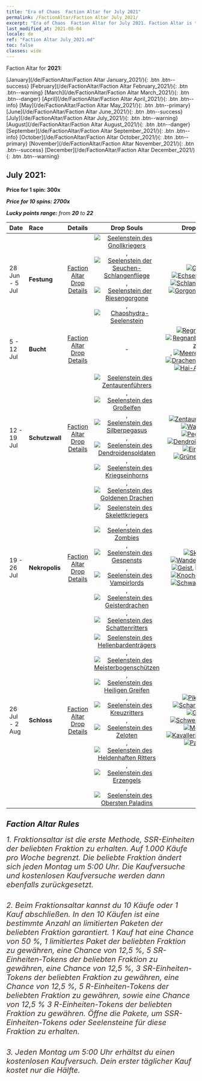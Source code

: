 ```yaml
---
title: "Era of Chaos  Faction Altar for July 2021"
permalink: /FactionAltar/Faction Altar July_2021/
excerpt: "Era of Chaos  Faction Altar for July 2021. Faction Altar is the primary method for obtaining SSR units from the popular faction. Limited to 1,000 purchases each week. The popular faction changes at 05:00 every Monday. Purchase attempts and free purchase attempts will also reset then."
last_modified_at: 2021-08-04
locale: de
ref: "Faction Altar July_2021.md"
toc: false
classes: wide
---
```


  Faction Altar for **2021:**

  [January](/de/FactionAltar/Faction Altar January_2021/){: .btn .btn--success} [February](/de/FactionAltar/Faction Altar February_2021/){: .btn .btn--warning} [March](/de/FactionAltar/Faction Altar March_2021/){: .btn .btn--danger} [April](/de/FactionAltar/Faction Altar April_2021/){: .btn .btn--info} [May](/de/FactionAltar/Faction Altar May_2021/){: .btn .btn--primary} [June](/de/FactionAltar/Faction Altar June_2021/){: .btn .btn--success} [July](/de/FactionAltar/Faction Altar July_2021/){: .btn .btn--warning} [August](/de/FactionAltar/Faction Altar August_2021/){: .btn .btn--danger} [September](/de/FactionAltar/Faction Altar September_2021/){: .btn .btn--info} [October](/de/FactionAltar/Faction Altar October_2021/){: .btn .btn--primary} [November](/de/FactionAltar/Faction Altar November_2021/){: .btn .btn--success} [December](/de/FactionAltar/Faction Altar December_2021/){: .btn .btn--warning} 

## July 2021:

  **Price for 1 spin: 300x** <i class="fas fa-gem"/>

  **Price for 10 spins: 2700x** <i class="fas fa-gem"/>

  **Lucky points range:** from **20** to **22**

  |    Date    |  Race  |  Details  |   Drop Souls   | Drop Units |
  |:-----------|:-------|:---------:|:--------------:|:----------:|
  | 28 Jun - 5 Jul | **Festung** | [Faction Altar Drop Details](/de/FactionAltar/DROP_108/) | [![Seelenstein des Gnollkriegers](/images/u/tia_langren.jpg)](/Items/unt_336/), [![Seelenstein der Seuchen-Schlangenfliege](/images/u/tia_longying.jpg)](/Items/unt_337/), [![Seelenstein der Riesengorgone](/images/u/tia_manniu.jpg)](/Items/unt_339/), [![Chaoshydra-Seelenstein](/images/u/tia_duotoulong.jpg)](/Items/unt_341/) | [![Gnoll](/images/u/ti_langren.jpg)](/Items/unt_253/), [![Echsenmensch](/images/u/ti_xiyiren.jpg)](/Items/unt_254/), [![Schlangenfliege](/images/u/ti_longying.jpg)](/Items/unt_255/), [![Gorgone](/images/u/ti_manniu.jpg)](/Items/unt_257/), [![Hydra](/images/u/ti_duotoulong.jpg)](/Items/unt_259/) | 
  | 5 - 12 Jul | **Bucht** | [Faction Altar Drop Details](/de/FactionAltar/DROP_112/) |  - | [![Regnanpirat](/images/u/ti_haidao.jpg)](/Items/unt_273/), [![Regnanbogenschützin](/images/u/ti_ruigenanushou.jpg)](/Items/unt_274/), [![Meerelementar](/images/u/ti_haiyuansu.jpg)](/Items/unt_275/), [![Drachenschildkröte](/images/u/ti_longgui.jpg)](/Items/unt_278/), [![Hai-Ausbilder](/images/u/ti_xunshashi.jpg)](/Items/unt_281/) | 
  | 12 - 19 Jul | **Schutzwall** | [Faction Altar Drop Details](/de/FactionAltar/DROP_102/) | [![Seelenstein des Zentaurenführers](/images/u/tia_banrenma.jpg)](/Items/unt_290/), [![Seelenstein des Großelfen](/images/u/tia_mujingling.jpg)](/Items/unt_291/), [![Seelenstein des Silberpegasus](/images/u/tia_yinyifeima.jpg)](/Items/unt_292/), [![Seelenstein des Dendroidensoldaten](/images/u/tia_shuyao.jpg)](/Items/unt_293/), [![Seelenstein des Kriegseinhorns](/images/u/tia_dujiaoshou.jpg)](/Items/unt_294/), [![Seelenstein des Goldenen Drachen](/images/u/tia_lvlong.jpg)](/Items/unt_295/) | [![Zentaur](/images/u/ti_banrenma.jpg)](/Items/unt_199/), [![Zwerg](/images/u/ti_airen.jpg)](/Items/unt_200/), [![Waldelfe](/images/u/ti_mujingling.jpg)](/Items/unt_201/), [![Pegasus](/images/u/ti_feima.jpg)](/Items/unt_202/), [![Dendroidenwache](/images/u/ti_shuyao.jpg)](/Items/unt_203/), [![Einhorn](/images/u/ti_dujiaoshou.jpg)](/Items/unt_204/), [![Grüner Drache](/images/u/ti_lvlong.jpg)](/Items/unt_205/) | 
  | 19 - 26 Jul | **Nekropolis** | [Faction Altar Drop Details](/de/FactionAltar/DROP_104/) | [![Seelenstein des Skelettkriegers](/images/u/tia_kulouzhanshi.jpg)](/Items/unt_297/), [![Seelenstein des Zombies](/images/u/tia_jiangshi.jpg)](/Items/unt_298/), [![Seelenstein des Gespensts](/images/u/tia_youling.jpg)](/Items/unt_299/), [![Seelenstein des Vampirlords](/images/u/tia_xixuegui.jpg)](/Items/unt_300/), [![Seelenstein des Geisterdrachen](/images/u/tia_gulong.jpg)](/Items/unt_303/), [![Seelenstein des Schattenritters](/images/u/tia_siwangqishi.jpg)](/Items/unt_302/) | [![Skelett](/images/u/ti_kulouzhanshi.jpg)](/Items/unt_208/), [![Wandelnde Tote](/images/u/ti_jiangshi.jpg)](/Items/unt_209/), [![Geist](/images/u/ti_youling.jpg)](/Items/unt_210/), [![Vampir](/images/u/ti_xixuegui.jpg)](/Items/unt_211/), [![Knochendrache](/images/u/ti_gulong.jpg)](/Items/unt_214/), [![Schwarzer Ritter](/images/u/ti_siwangqishi.jpg)](/Items/unt_213/) | 
  | 26 Jul - 2 Aug | **Schloss** | [Faction Altar Drop Details](/de/FactionAltar/DROP_101/) | [![Seelenstein des Hellenbardenträgers](/images/u/tia_jibing.jpg)](/Items/unt_282/), [![Seelenstein des Meisterbogenschützen](/images/u/tia_nushou.jpg)](/Items/unt_283/), [![Seelenstein des Heiligen Greifen](/images/u/tia_shijiu.jpg)](/Items/unt_284/), [![Seelenstein des Kreuzritters](/images/u/tia_shizijun.jpg)](/Items/unt_285/), [![Seelenstein des Zeloten](/images/u/tia_senglv.jpg)](/Items/unt_286/), [![Seelenstein des Heldenhaften Ritters](/images/u/tia_qishi.jpg)](/Items/unt_287/), [![Seelenstein des Erzengels](/images/u/tia_datianshi.jpg)](/Items/unt_288/), [![Seelenstein des Obersten Paladins](/images/u/tia_shengqishi.jpg)](/Items/unt_289/) | [![Pikenier](/images/u/ti_jibing.jpg)](/Items/unt_190/), [![Scharfschütze](/images/u/ti_nushou.jpg)](/Items/unt_191/), [![Greif](/images/u/ti_shijiu.jpg)](/Items/unt_192/), [![Schwertkämpfer](/images/u/ti_shizijun.jpg)](/Items/unt_193/), [![Mönch](/images/u/ti_senglv.jpg)](/Items/unt_194/), [![Kavallerist](/images/u/ti_qishi.jpg)](/Items/unt_195/), [![Engel](/images/u/ti_datianshi.jpg)](/Items/unt_196/), [![Paladin](/images/u/ti_shengqishi.jpg)](/Items/unt_197/) | 




## Faction Altar Rules

  <span style="color: #3c2a1e;font-size:20px">1. Fraktionsaltar ist die erste Methode, SSR-Einheiten der beliebten Fraktion zu erhalten. Auf 1.000 Käufe pro Woche begrenzt. Die beliebte Fraktion ändert sich jeden Montag um 5:00 Uhr. Die Kaufversuche und kostenlosen Kaufversuche werden dann ebenfalls zurückgesetzt.</span><br/>

<br/>  <span style="color: #3c2a1e;font-size:20px">2. Beim Fraktionsaltar kannst du 10 Käufe oder 1 Kauf abschließen. In den 10 Käufen ist eine bestimmte Anzahl an limitierten Paketen der beliebten Fraktion garantiert. 1 Kauf hat eine Chance von 50 %, 1 limitiertes Paket der beliebten Fraktion zu gewähren, eine Chance von 12,5 %, 5 SR-Einheiten-Tokens der beliebten Fraktion zu gewähren, eine Chance von 12,5 %, 3 SR-Einheiten-Tokens der beliebten Fraktion zu gewähren, eine Chance von 12,5 %, 5 R-Einheiten-Tokens der beliebten Fraktion zu gewähren, sowie eine Chance von 12,5 % 3 R-Einheiten-Tokens der beliebten Fraktion zu gewähren. Öffne die Pakete, um SSR-Einheiten-Tokens oder Seelensteine für diese Fraktion zu erhalten.</span>

<br/>  <span style="color: #3c2a1e;font-size:20px">3. Jeden Montag um 5:00 Uhr erhältst du einen kostenlosen Kaufversuch. Dein erster täglicher Kauf kostet nur die Hälfte.</span><br/>

<br/>